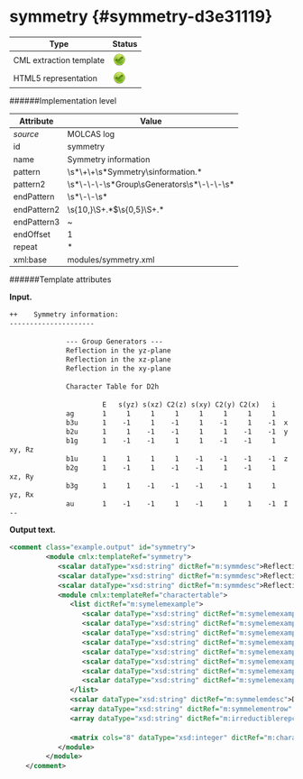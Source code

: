 # symmetry {#symmetry-d3e31119}


| Type                                                                                                                                                | Status                                                                                                                                              |
|----|----|
| CML extraction template                                                                                                                             | ![](/imgs/Total.png)                                                                                                                                |
| HTML5 representation                                                                                                                                | ![](/imgs/Total.png)                                                                                                                                |

######Implementation level

| Attribute                                                                                                                                           | Value                                                                                                                                               |
|----|----|
| *source*                                                                                                                                            | MOLCAS log                                                                                                                                          |
| id                                                                                                                                                  | symmetry                                                                                                                                            |
| name                                                                                                                                                | Symmetry information                                                                                                                                |
| pattern                                                                                                                                             | \\s\*\\+\\+\\s\*Symmetry\\sinformation.\*                                                                                                           |
| pattern2                                                                                                                                            | \\s\*\\-\\-\\-\\s\*Group\\sGenerators\\s\*\\-\\-\\-\\s\*                                                                                            |
| endPattern                                                                                                                                          | \\s\*\\-\\-\\s\*                                                                                                                                    |
| endPattern2                                                                                                                                         | \\s{10,}\\S+.\*\$\\s{0,5}\\S+.\*                                                                                                                    |
| endPattern3                                                                                                                                         | \~                                                                                                                                                  |
| endOffset                                                                                                                                           | 1                                                                                                                                                   |
| repeat                                                                                                                                              | \*                                                                                                                                                  |
| xml:base                                                                                                                                            | modules/symmetry.xml                                                                                                                                |

######Template attributes

**Input.**

    ++    Symmetry information:
    ---------------------

                  --- Group Generators ---
                  Reflection in the yz-plane  
                  Reflection in the xz-plane  
                  Reflection in the xy-plane  

                  Character Table for D2h

                           E   s(yz) s(xz) C2(z) s(xy) C2(y) C2(x)   i  
                  ag       1     1     1     1     1     1     1     1  
                  b3u      1    -1     1    -1     1    -1     1    -1  x
                  b2u      1     1    -1    -1     1     1    -1    -1  y
                  b1g      1    -1    -1     1     1    -1    -1     1  xy, Rz
                  b1u      1     1     1     1    -1    -1    -1    -1  z
                  b2g      1    -1     1    -1    -1     1    -1     1  xz, Ry
                  b3g      1     1    -1    -1    -1    -1     1     1  yz, Rx
                  au       1    -1    -1     1    -1     1     1    -1  I
    --
        

**Output text.**

```xml
<comment class="example.output" id="symmetry">
         <module cmlx:templateRef="symmetry">
            <scalar dataType="xsd:string" dictRef="m:symmdesc">Reflection in the yz-plane</scalar>
            <scalar dataType="xsd:string" dictRef="m:symmdesc">Reflection in the xz-plane</scalar>
            <scalar dataType="xsd:string" dictRef="m:symmdesc">Reflection in the xy-plane</scalar>
            <module cmlx:templateRef="charactertable">            
               <list dictRef="m:symelemexample">
                  <scalar dataType="xsd:string" dictRef="m:symelemexample" />
                  <scalar dataType="xsd:string" dictRef="m:symelemexample">x</scalar>
                  <scalar dataType="xsd:string" dictRef="m:symelemexample">y</scalar>
                  <scalar dataType="xsd:string" dictRef="m:symelemexample">xy, Rz</scalar>
                  <scalar dataType="xsd:string" dictRef="m:symelemexample">z</scalar>
                  <scalar dataType="xsd:string" dictRef="m:symelemexample">xz, Ry</scalar>
                  <scalar dataType="xsd:string" dictRef="m:symelemexample">yz, Rx</scalar>
                  <scalar dataType="xsd:string" dictRef="m:symelemexample">I</scalar>
               </list>           
               <scalar dataType="xsd:string" dictRef="m:symmelemdesc">D2h</scalar>
               <array dataType="xsd:string" dictRef="m:symmelementrow" size="8">E s(yz) s(xz) C2(z) s(xy) C2(y) C2(x) i</array>
               <array dataType="xsd:string" dictRef="m:irreductiblerepcol" size="8">ag b3u b2u b1g b1u b2g b3g au</array>
               
               <matrix cols="8" dataType="xsd:integer" dictRef="m:characters" rows="8">1 1 1 1 1 1 1 1 1 -1 1 -1 1 -1 1 -1 1 1 -1 -1 1 1 -1 -1 1 -1 -1 1 1 -1 -1 1 1 1 1 1 -1 -1 -1 -1 1 -1 1 -1 -1 1 -1 1 1 1 -1 -1 -1 -1 1 1 1 -1 -1 1 -1 1 1 -1</matrix>
            </module>
         </module>
    </comment>
```

